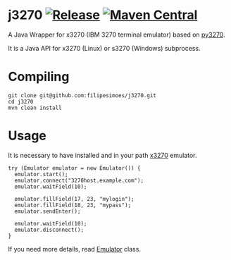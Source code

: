 # j3270 [![Release](https://github.com/filipesimoes/j3270/actions/workflows/release.yml/badge.svg)](https://github.com/filipesimoes/j3270/actions/workflows/release.yml) [![Maven Central](https://img.shields.io/maven-central/v/com.github.filipesimoes/j3270.svg?label=Maven%20Central)](https://search.maven.org/search?q=g:%22com.github.filipesimoes%22%20AND%20a:%22j3270%22)

A Java Wrapper for x3270 (IBM 3270 terminal emulator) based on [py3270](https://github.com/py3270/py3270).

It is a Java API for x3270 (Linux) or s3270 (Windows) subprocess.
# Compiling

```
git clone git@github.com:filipesimoes/j3270.git
cd j3270
mvn clean install
```

# Usage

It is necessary to have installed and in your path [x3270](http://x3270.bgp.nu/) emulator.
```
try (Emulator emulator = new Emulator()) {
  emulator.start();
  emulator.connect("3270host.example.com");
  emulator.waitField(10);

  emulator.fillField(17, 23, "mylogin");
  emulator.fillField(18, 23, "mypass");
  emulator.sendEnter();

  emulator.waitField(10);
  emulator.disconnect();
}
```

If you need more details, read [Emulator](https://github.com/filipesimoes/j3270/blob/4e320a94b5260bcae3be955fb987f7af1c73279f/src/main/java/com/github/filipesimoes/j3270/Emulator.java) class.
